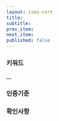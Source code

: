```yaml
---
layout: isms-cert
title: 
subtitle: 
prev_item: 
next_item: 
published: false
---
```


### 키워드  
__  


### 인증기준  



### 확인사항
